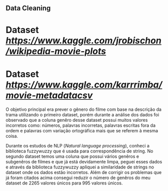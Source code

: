 ## Data Cleaning 

# Dataset _https://www.kaggle.com/jrobischon/wikipedia-movie-plots_
# Dataset _https://www.kaggle.com/karrrimba/movie-metadatacsv_

O objetivo principal era prever o gênero do filme com base na descrição da trama
utilizando o primeiro dataset, porém durante a análise dos dados foi observado que a coluna genêro desse dataset possui muitos valores incorretos como: números, palavras incorretas, palavras escritas fora da ordem e palavras com variação ortográfica mais que se referem à mesma coisa.

Durante os estudos de NLP (_Natural language processing_), conheci a biblioteca fuzzywuzzy que é usada para correspondência de string. No segundo dataset temos uma coluna que possui vários genêros e subgenêros de filmes e que já está devidamente limpa, peguei esses dados e através da biblioteca fuzzywuzzy apliquei a similaridade de strings no dataset onde os dados estão incorretos. Além de corrigir os problemas que já foram citados acima consegui reduzir o número de genêros do meu dataset de 2265 valores únicos para 995 valores únicos.
